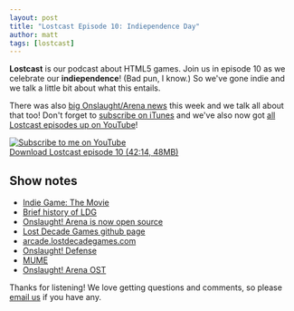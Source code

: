 ```yaml
---
layout: post
title: "Lostcast Episode 10: Indiependence Day"
author: matt
tags: [lostcast]
---
```


**Lostcast** is our podcast about HTML5 games. Join us in episode 10 as we celebrate our **indiependence**! (Bad pun, I know.) So we've gone indie and we talk a little bit about what this entails.

There was also [big Onslaught/Arena news][3] this week and we talk all about that too! Don't forget to [subscribe on iTunes](http://itunes.apple.com/us/podcast/lostcast/id481950724) and we've also now got [all Lostcast episodes up on YouTube](http://www.youtube.com/user/lostdecadegames)!

<div class="full-frame">
	<a href="http://www.youtube.com/subscription_center?add_user_id=JSpxBrxMWSa7-juRI07aVA&feature=creators_cornier-http%3A//s.ytimg.com/yt/img/creators_corner/Subscribe_to_my_videos/YT_Subscribe_160x27_red.png"><img src="http://s.ytimg.com/yt/img/creators_corner/Subscribe_to_my_videos/YT_Subscribe_160x27_red.png" alt="Subscribe to me on YouTube"/></a><img src="http://www.youtube-nocookie.com/gen_204?feature=creators_cornier-http%3A//s.ytimg.com/yt/img/creators_corner/Subscribe_to_my_videos/YT_Subscribe_160x27_red.png" style="display: none"/>
</div>

<a class="download-podcast" href="http://media.lostdecadegames.com/lostcast/lostcast_episode_10_indiependence_day.mp3">
	Download Lostcast episode 10 (42:14, 48MB)
</a>

## Show notes

* [Indie Game: The Movie][1]
* [Brief history of LDG][2]
* [Onslaught! Arena is now open source][3]
* [Lost Decade Games github page][4]
* [arcade.lostdecadegames.com][5]
* [Onslaught! Defense][6]
* [MUME][7]
* [Onslaught! Arena OST][8]

Thanks for listening! We love getting questions and comments, so please [email us](mailto:hello@lostdecadegames.com) if you have any.

[1]: http://www.indiegamethemovie.com/
[2]: http://www.lostdecadegames.com/lostcast-episode-1-hello-world/
[3]: http://www.lostdecadegames.com/an-onslaught-of-onslaught-news/
[4]: https://github.com/lostdecade
[5]: http://arcade.lostdecadegames.com/
[6]: http://arcade.lostdecadegames.com/onslaught_defense/
[7]: http://mume.org/
[8]: http://joshuamorse.bandcamp.com/album/onslaught-ost
